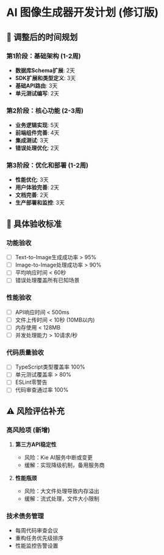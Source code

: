 # AI 图像生成器开发计划 (修订版)

## 📅 调整后的时间规划

### 第1阶段：基础架构 (1-2周)
- **数据库Schema扩展**: 2天
- **SDK扩展和类型定义**: 3天  
- **基础API路由**: 3天
- **单元测试编写**: 2天

### 第2阶段：核心功能 (2-3周)
- **业务逻辑实现**: 5天
- **前端组件完善**: 4天
- **集成测试**: 3天
- **错误处理优化**: 2天

### 第3阶段：优化和部署 (1-2周)
- **性能优化**: 3天
- **用户体验完善**: 2天
- **文档完善**: 2天
- **生产部署和监控**: 3天

## 🎯 具体验收标准

### 功能验收
- [ ] Text-to-Image生成成功率 > 95%
- [ ] Image-to-Image处理成功率 > 90%
- [ ] 平均响应时间 < 60秒
- [ ] 错误处理覆盖所有已知场景

### 性能验收
- [ ] API响应时间 < 500ms
- [ ] 文件上传时间 < 10秒 (10MB以内)
- [ ] 内存使用 < 128MB
- [ ] 并发处理能力 > 10请求/秒

### 代码质量验收
- [ ] TypeScript类型覆盖率 100%
- [ ] 单元测试覆盖率 > 80%
- [ ] ESLint零警告
- [ ] 代码审查通过率 100%

## ⚠️ 风险评估补充

### 高风险项 (新增)
1. **第三方API稳定性**
   - 风险：Kie AI服务中断或变更
   - 缓解：实现降级机制，备用服务商

2. **性能瓶颈**
   - 风险：大文件处理导致内存溢出
   - 缓解：流式处理，文件大小限制

### 技术债务管理
- 每周代码审查会议
- 重构任务优先级排序
- 性能监控告警设置